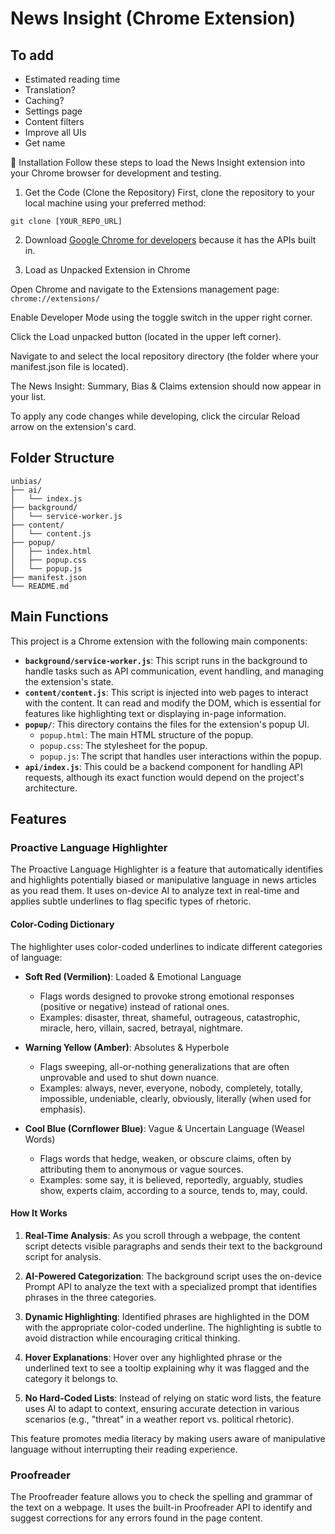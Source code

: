 # News Insight (Chrome Extension)


## To add
- Estimated reading time
- Translation?
- Caching?
- Settings page
- Content filters
- Improve all UIs
- Get name

🚀 Installation
Follow these steps to load the News Insight extension into your Chrome browser for development and testing.

1. Get the Code (Clone the Repository)
First, clone the repository to your local machine using your preferred method:

```
git clone [YOUR_REPO_URL]
```

2. Download [Google Chrome for developers](https://www.google.com/chrome/dev/) because it has the APIs built in.

3. Load as Unpacked Extension in Chrome

Open Chrome and navigate to the Extensions management page: ```chrome://extensions/```

Enable Developer Mode using the toggle switch in the upper right corner.

Click the Load unpacked button (located in the upper left corner).

Navigate to and select the local repository directory (the folder where your manifest.json file is located).

The News Insight: Summary, Bias & Claims extension should now appear in your list. 


To apply any code changes while developing, click the circular Reload arrow on the extension's card.



## Folder Structure

```
unbias/
├── ai/
│   └── index.js
├── background/
│   └── service-worker.js
├── content/
│   └── content.js
├── popup/
│   ├── index.html
│   ├── popup.css
│   └── popup.js
├── manifest.json
└── README.md
```

## Main Functions

This project is a Chrome extension with the following main components:

*   **`background/service-worker.js`**: This script runs in the background to handle tasks such as API communication, event handling, and managing the extension's state.
*   **`content/content.js`**: This script is injected into web pages to interact with the content. It can read and modify the DOM, which is essential for features like highlighting text or displaying in-page information.
*   **`popup/`**: This directory contains the files for the extension's popup UI.
    *   `popup.html`: The main HTML structure of the popup.
    *   `popup.css`: The stylesheet for the popup.
    *   `popup.js`: The script that handles user interactions within the popup.
*   **`api/index.js`**: This could be a backend component for handling API requests, although its exact function would depend on the project's architecture.

## Features

### Proactive Language Highlighter

The Proactive Language Highlighter is a feature that automatically identifies and highlights potentially biased or manipulative language in news articles as you read them. It uses on-device AI to analyze text in real-time and applies subtle underlines to flag specific types of rhetoric.

#### Color-Coding Dictionary

The highlighter uses color-coded underlines to indicate different categories of language:

- **Soft Red (Vermilion)**: Loaded & Emotional Language
  - Flags words designed to provoke strong emotional responses (positive or negative) instead of rational ones.
  - Examples: disaster, threat, shameful, outrageous, catastrophic, miracle, hero, villain, sacred, betrayal, nightmare.

- **Warning Yellow (Amber)**: Absolutes & Hyperbole
  - Flags sweeping, all-or-nothing generalizations that are often unprovable and used to shut down nuance.
  - Examples: always, never, everyone, nobody, completely, totally, impossible, undeniable, clearly, obviously, literally (when used for emphasis).

- **Cool Blue (Cornflower Blue)**: Vague & Uncertain Language (Weasel Words)
  - Flags words that hedge, weaken, or obscure claims, often by attributing them to anonymous or vague sources.
  - Examples: some say, it is believed, reportedly, arguably, studies show, experts claim, according to a source, tends to, may, could.

#### How It Works

1. **Real-Time Analysis**: As you scroll through a webpage, the content script detects visible paragraphs and sends their text to the background script for analysis.

2. **AI-Powered Categorization**: The background script uses the on-device Prompt API to analyze the text with a specialized prompt that identifies phrases in the three categories.

3. **Dynamic Highlighting**: Identified phrases are highlighted in the DOM with the appropriate color-coded underline. The highlighting is subtle to avoid distraction while encouraging critical thinking.

4. **Hover Explanations**: Hover over any highlighted phrase or the underlined text to see a tooltip explaining why it was flagged and the category it belongs to.

5. **No Hard-Coded Lists**: Instead of relying on static word lists, the feature uses AI to adapt to context, ensuring accurate detection in various scenarios (e.g., "threat" in a weather report vs. political rhetoric).

This feature promotes media literacy by making users aware of manipulative language without interrupting their reading experience.

### Proofreader

The Proofreader feature allows you to check the spelling and grammar of the text on a webpage. It uses the built-in Proofreader API to identify and suggest corrections for any errors found in the page content.
